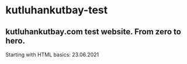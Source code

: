 # kutluhankutbay-test
kutluhankutbay.com test website. From zero to hero.
------------------------------------------------------------------------------
Starting with HTML basics: 23.06.2021

